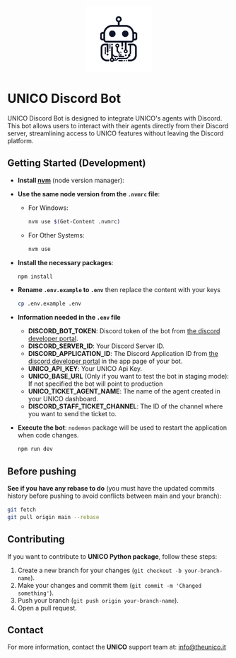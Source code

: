 <div  align="center">
      <img alt="lunar" height="150" src="logo.png">
</div>

# UNICO Discord Bot

UNICO Discord Bot is designed to integrate UNICO's agents with Discord. This bot allows users to interact with their agents directly from their Discord server, streamlining access to UNICO features without leaving the Discord platform.

## Getting Started (Development)

- **Install [nvm](https://www.freecodecamp.org/news/node-version-manager-nvm-install-guide/)** (node version manager):

- **Use the same node version from the `.nvmrc` file**:
  - For Windows:
    ```sh
    nvm use $(Get-Content .nvmrc)
    ```
  - For Other Systems:
    ```sh
    nvm use
    ```
- **Install the necessary packages**:

  ```sh
  npm install
  ```

- **Rename `.env.example` to `.env`** then replace the content with your keys

  ```bash
  cp .env.example .env
  ```

- **Information needed in the `.env` file**

  - **DISCORD_BOT_TOKEN**: Discord token of the bot from [the discord developer portal](https://discord.com/developers/).
  - **DISCORD_SERVER_ID**: Your Discord Server ID.
  - **DISCORD_APPLICATION_ID**: The Discord Application ID from [the discord developer portal](https://discord.com/developers/) in the app page of your bot.
  - **UNICO_API_KEY**: Your UNICO Api Key.
  - **UNICO_BASE_URL** (Only if you want to test the bot in staging mode): If not specified the bot will point to production
  - **UNICO_TICKET_AGENT_NAME**: The name of the agent created in your UNICO dashboard.
  - **DISCORD_STAFF_TICKET_CHANNEL**: The ID of the channel where you want to send the ticket to.

- **Execute the bot**: `nodemon` package will be used to restart the application when code changes.
  ```bash
  npm run dev
  ```

## Before pushing

**See if you have any rebase to do** (you must have the updated commits history before pushing to avoid conflicts
between main and your branch):

```sh
git fetch
git pull origin main --rebase
```

## Contributing

If you want to contribute to **UNICO Python package**, follow these steps:

1. Create a new branch for your changes (`git checkout -b your-branch-name`).
2. Make your changes and commit them (`git commit -m 'Changed something'`).
3. Push your branch (`git push origin your-branch-name`).
4. Open a pull request.

## Contact

For more information, contact the **UNICO** support team at: info@theunico.it
